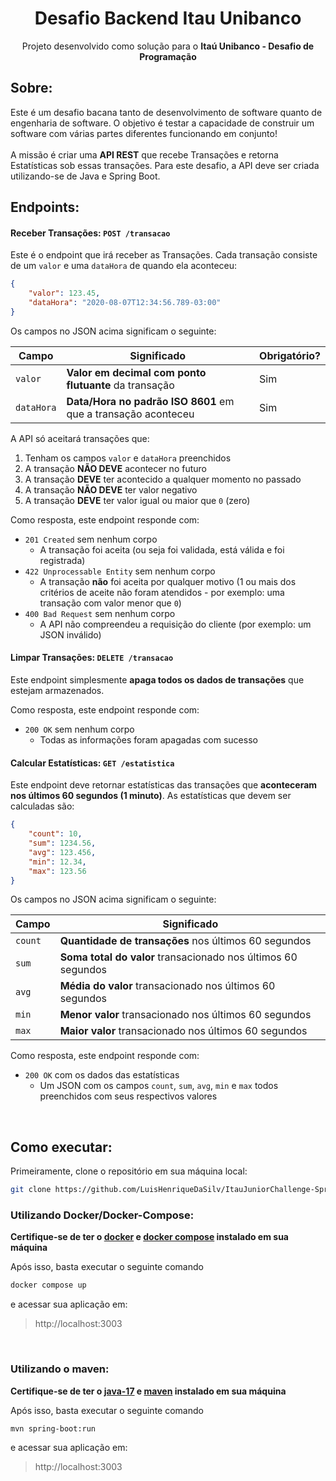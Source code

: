 <div align="center">

# Desafio Backend   Itau Unibanco

Projeto desenvolvido como solução para o 
<a>**Itaú Unibanco - Desafio de Programação**</a>
</div>

## Sobre:
Este é um desafio bacana tanto de desenvolvimento de software quanto de engenharia de software. O objetivo é testar a capacidade de construir um software com várias partes diferentes funcionando em conjunto!
</br></br>
A missão é criar uma **API REST** que recebe Transações e retorna Estatísticas sob essas transações. Para este desafio, a API deve ser criada utilizando-se de Java e Spring Boot.
</br>

## Endpoints:

#### Receber Transações: `POST /transacao`

Este é o endpoint que irá receber as Transações. Cada transação consiste de um `valor` e uma `dataHora` de quando ela aconteceu:

```json
{
    "valor": 123.45,
    "dataHora": "2020-08-07T12:34:56.789-03:00"
}
```

Os campos no JSON acima significam o seguinte:

| Campo      | Significado                                                   | Obrigatório? |
|------------|---------------------------------------------------------------|--------------|
| `valor`    | **Valor em decimal com ponto flutuante** da transação         | Sim          |
| `dataHora` | **Data/Hora no padrão ISO 8601** em que a transação aconteceu | Sim          |

A API só aceitará transações que:

1. Tenham os campos `valor` e `dataHora` preenchidos
2. A transação **NÃO DEVE** acontecer no futuro
3. A transação **DEVE** ter acontecido a qualquer momento no passado
4. A transação **NÃO DEVE** ter valor negativo
5. A transação **DEVE** ter valor igual ou maior que `0` (zero)

Como resposta, este endpoint responde com:

- `201 Created` sem nenhum corpo
  - A transação foi aceita (ou seja foi validada, está válida e foi registrada)
- `422 Unprocessable Entity` sem nenhum corpo
  - A transação **não** foi aceita por qualquer motivo (1 ou mais dos critérios de aceite não foram atendidos - por exemplo: uma transação com valor menor que `0`)
- `400 Bad Request` sem nenhum corpo
  - A API não compreendeu a requisição do cliente (por exemplo: um JSON inválido)

#### Limpar Transações: `DELETE /transacao`

Este endpoint simplesmente **apaga todos os dados de transações** que estejam armazenados.

Como resposta, este endpoint responde com:

- `200 OK` sem nenhum corpo
  - Todas as informações foram apagadas com sucesso

#### Calcular Estatísticas: `GET /estatistica`

Este endpoint deve retornar estatísticas das transações que **aconteceram nos últimos 60 segundos (1 minuto)**. As estatísticas que devem ser calculadas são:

```json
{
    "count": 10,
    "sum": 1234.56,
    "avg": 123.456,
    "min": 12.34,
    "max": 123.56
}
```

Os campos no JSON acima significam o seguinte:

|  Campo  | Significado                                                   |
|---------|---------------------------------------------------------------|
| `count` | **Quantidade de transações** nos últimos 60 segundos          |
| `sum`   | **Soma total do valor** transacionado nos últimos 60 segundos |
| `avg`   | **Média do valor** transacionado nos últimos 60 segundos      |
| `min`   | **Menor valor** transacionado nos últimos 60 segundos         |
| `max`   | **Maior valor** transacionado nos últimos 60 segundos         |

Como resposta, este endpoint responde com:

- `200 OK` com os dados das estatísticas
  - Um JSON com os campos `count`, `sum`, `avg`, `min` e `max` todos preenchidos com seus respectivos valores

</br>

## Como executar:

Primeiramente, clone o repositório em sua máquina local:
```bash
git clone https://github.com/LuisHenriqueDaSilv/ItauJuniorChallenge-Spring.git
```

### Utilizando Docker/Docker-Compose:
**Certifique-se de ter o <a href="https://docs.docker.com/engine/install/">docker</a> e <a href="https://docs.docker.com/compose/install/linux/">docker compose</a> instalado em sua máquina**

Após isso, basta executar o seguinte comando
```bash
docker compose up
```

e acessar sua aplicação em:
>http://localhost:3003

</br>

### Utilizando o maven:
**Certifique-se de ter o <a href="https://www.oracle.com/java/technologies/javase/jdk17-archive-downloads.html">java-17</a> e <a href="https://maven.apache.org/">maven</a> instalado em sua máquina**

Após isso, basta executar o seguinte comando
```bash
mvn spring-boot:run
```

e acessar sua aplicação em:
>http://localhost:3003